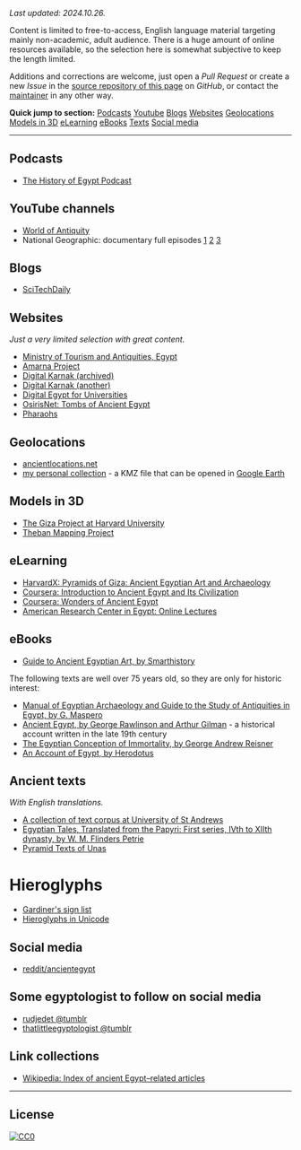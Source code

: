 <!---
# Awesome Ancient Egypt
-->

_Last updated: 2024.10.26._

Content is limited to free-to-access, English language material targeting mainly non-academic, adult audience. There is a huge amount of online resources available, so the selection here is somewhat subjective to keep the length limited.

Additions and corrections are welcome, just open a _Pull Request_ or create a new _Issue_ in the [source repository of this page](https://github.com/tbali0524/awesome-ancient-egypt) on _GitHub_, or contact the [maintainer](https://github.com/tbali0524) in any other way.

__Quick jump to section:__ [Podcasts](#podcasts) [Youtube](#youtube-channels) [Blogs](#blogs) [Websites](#websites) [Geolocations](#geolocations) [Models in 3D](#models-in-3d) [eLearning](#elearning) [eBooks](#ebooks) [Texts](#ancient-texts) [Social media](#social-media)

---

## Podcasts

* [The History of Egypt Podcast](https://www.egyptianhistorypodcast.com/)

## YouTube channels

* [World of Antiquity](https://www.youtube.com/@WorldofAntiquity)
* National Geographic: documentary full episodes [1](https://www.youtube.com/watch?v=8AgeNvHZ_ks&t=5s) [2](https://www.youtube.com/watch?v=9G69n11o3z8) [3](https://www.youtube.com/watch?v=89xTTczbv0E)

## Blogs

* [SciTechDaily](https://scitechdaily.com/tag/egyptology/)

## Websites

_Just a very limited selection with great content._

* [Ministry of Tourism and Antiquities, Egypt](https://egymonuments.gov.eg/)
* [Amarna Project](https://www.amarnaproject.com/)
* [Digital Karnak (archived)](http://wayback.archive-it.org/7877/20160919152116/http://dlib.etc.ucla.edu/projects/Karnak/)
* [Digital Karnak (another)](https://digitalkarnak.ucsc.edu/)
* [Digital Egypt for Universities](https://www.ucl.ac.uk/museums-static/digitalegypt/)
* [OsirisNet: Tombs of Ancient Egypt](https://www.osirisnet.net/)
* [Pharaohs](https://pharaoh.se/)

## Geolocations

* [ancientlocations.net](http://www.ancientlocations.net/)
* [my personal collection](https://www.aviationfanatic.com/tmp/okori_egyiptom.kmz) - a KMZ file that can be opened in [Google Earth](https://www.google.com/earth)

## Models in 3D

* [The Giza Project at Harvard University](http://giza.fas.harvard.edu/)
* [Theban Mapping Project](https://thebanmappingproject.com/)

## eLearning

* [HarvardX: Pyramids of Giza: Ancient Egyptian Art and Archaeology](https://www.edx.org/learn/archaeology/harvard-university-pyramids-of-giza-ancient-egyptian-art-and-archaeology)
* [Coursera: Introduction to Ancient Egypt and Its Civilization](https://www.coursera.org/learn/introancientegypt)
* [Coursera: Wonders of Ancient Egypt](https://www.coursera.org/learn/wonders-ancient-egypt)
* [American Research Center in Egypt: Online Lectures](https://arce.org/online-lectures/)

## eBooks

* [Guide to Ancient Egyptian Art, by Smarthistory](https://smarthistory.org/smarthistory-guide-to-ancient-egyptian-art/)

The following texts are well over 75 years old, so they are only for historic interest:

* [Manual of Egyptian Archaeology and Guide to the Study of Antiquities in Egypt, by G. Maspero](https://www.gutenberg.org/ebooks/14400)
* [Ancient Egypt, by George Rawlinson and Arthur Gilman](https://www.gutenberg.org/ebooks/15663) - a historical account written in the late 19th century
* [The Egyptian Conception of Immortality, by George Andrew Reisner](https://www.gutenberg.org/ebooks/12255)
* [An Account of Egypt, by Herodotus](https://www.gutenberg.org/ebooks/2131)

## Ancient texts

_With English translations._

* [A collection of text corpus at University of St Andrews](https://mjn.host.cs.st-andrews.ac.uk/egyptian/texts/corpus/pdf/)
* [Egyptian Tales, Translated from the Papyri: First series, IVth to XIIth dynasty, by W. M. Flinders Petrie](https://www.gutenberg.org/ebooks/7386)
* [Pyramid Texts of Unas](https://pyramidtextsonline.com/)

# Hieroglyphs

* [Gardiner's sign list](https://en.wikipedia.org/wiki/Gardiner%27s_sign_list)
* [Hieroglyphs in Unicode](https://en.wikipedia.org/wiki/Egyptian_Hieroglyphs_(Unicode_block))

## Social media

* [reddit/ancientegypt](https://www.reddit.com/r/ancientegypt/)

## Some egyptologist to follow on social media

* [rudjedet @tumblr](https://www.tumblr.com/rudjedet)
* [thatlittleegyptologist @tumblr](https://thatlittleegyptologist.tumblr.com/)

## Link collections

* [Wikipedia: Index of ancient Egypt–related articles](https://en.wikipedia.org/wiki/Index_of_ancient_Egypt%E2%80%93related_articles)

---

## License

[![CC0](https://licensebuttons.net/p/zero/1.0/88x31.png)](https://creativecommons.org/publicdomain/zero/1.0/)
